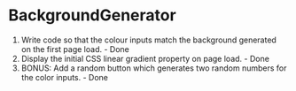 # BackgroundGenerator
1. Write code so that the colour inputs match the background generated on the first page load.   - Done
2. Display the initial CSS linear gradient property on page load.  - Done
3. BONUS: Add a random button which generates two random numbers for the color inputs. - Done